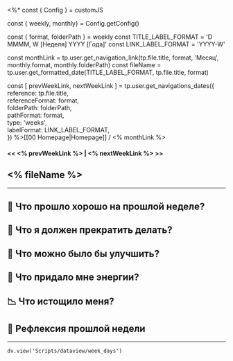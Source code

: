 <%*
const { Config } = customJS

const { weekly, monthly} = Config.getConfig()

const { format, folderPath } = weekly
const TITLE_LABEL_FORMAT = 'D MMMM, W [Неделя] YYYY [Года]'
const LINK_LABEL_FORMAT = 'YYYY-W'

const monthLink = tp.user.get_navigation_link(tp.file.title, format, 'Месяц', monthly.format, monthly.folderPath)
const fileName = tp.user.get_formatted_date(TITLE_LABEL_FORMAT, tp.file.title, format)

const [ prevWeekLink, nextWeekLink ] = tp.user.get_navigations_dates({  
reference: tp.file.title,  
referenceFormat: format,  
folderPath: folderPath,  
pathFormat: format,  
type: 'weeks',  
labelFormat: LINK_LABEL_FORMAT,  
}) 
%>[[00 Homepage|Homepage]] / <% monthLink %>

#### << <% prevWeekLink %> | <% nextWeekLink %> >>

## <% fileName %>

---

## 🌹 Что прошло хорошо на прошлой неделе?

## 🌵 Что я должен прекратить делать?

## 🌱 Что можно было бы улучшить?

## 🔋 Что придало мне энергии?

## 📉 Что истощило меня?

## 📒 Рефлексия прошлой недели

---

```dataviewjs
dv.view('Scripts/dataview/week_days')
```
